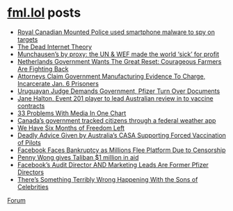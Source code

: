 # [fml.lol](https://fml.lol) posts
<!-- BLOG-POST-LIST:START -->
- [Royal Canadian Mounted Police used smartphone malware to spy on targets](https://fml.lol/royal-canadian-mounted-police-used-smartphone-malware-to-spy-on-targets/)
- [The Dead Internet Theory](https://fml.lol/the-dead-internet-theory/)
- [Munchausen’s by proxy: the UN &amp; WEF made the world ‘sick’ for profit](https://fml.lol/munchausens-by-proxy-the-un-wef-made-the-world-sick-for-profit/)
- [Netherlands Government Wants The Great Reset: Courageous Farmers Are Fighting Back](https://fml.lol/netherlands-government-wants-the-great-reset-courageous-farmers-are-fighting-back/)
- [Attorneys Claim Government Manufacturing Evidence To Charge, Incarcerate Jan. 6 Prisoners](https://fml.lol/attorneys-claim-government-manufacturing-evidence-to-charge-incarcerate-jan-6-prisoners/)
- [Uruguayan Judge Demands Government, Pfizer Turn Over Documents](https://fml.lol/uruguayan-judge-demands-government-pfizer-turn-over-documents/)
- [Jane Halton, Event 201 player to lead Australian review in to vaccine contracts](https://fml.lol/jane-halton-event-201-player-to-lead-australian/)
- [33 Problems With Media In One Chart](https://fml.lol/33-problems-with-media-in-one-chart/)
- [Canada’s government tracked citizens through a federal weather app](https://fml.lol/canadas-government-tracked-citizens-through-a-federal-weather-app/)
- [We Have Six Months of Freedom Left](https://fml.lol/we-have-six-months-of-freedom-left/)
- [Deadly Advice Given by Australia’s CASA Supporting Forced Vaccination of Pilots](https://fml.lol/deadly-advice-given-by-australias-casa-supporting-forced-vaccination-of-pilots/)
- [Facebook Faces Bankruptcy as Millions Flee Platform Due to Censorship](https://fml.lol/facebook-faces-bankruptcy-as-millions-flee-platform-due-to-censorship/)
- [Penny Wong gives Taliban $1 million in aid](https://fml.lol/penny-wong-gives-taliban-1-million-in-aid/)
- [Facebook’s Audit Director AND Marketing Leads Are Former Pfizer Directors](https://fml.lol/facebooks-audit-director-and-marketing-leads-are-former-pfizer-directors/)
- [There’s Something Terribly Wrong Happening With the Sons of Celebrities](https://fml.lol/theres-something-terribly-wrong-happening-with-the-sons-of-celebrities/)
<!-- BLOG-POST-LIST:END -->

[Forum](https://forum.fml.lol)
